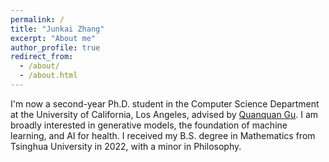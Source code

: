 ```yaml
---
permalink: /
title: "Junkai Zhang"
excerpt: "About me"
author_profile: true
redirect_from: 
  - /about/
  - /about.html
---
```


I'm now a second-year Ph.D. student in the Computer Science Department at the University of California, Los Angeles, advised by [Quanquan Gu](https://web.cs.ucla.edu/~qgu/). I am broadly interested in generative models, the foundation of machine learning, and AI for health. I received my B.S. degree in Mathematics from Tsinghua University in 2022, with a minor in Philosophy.
